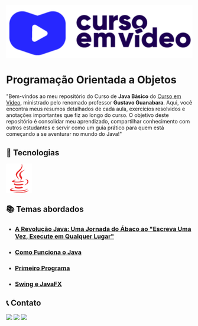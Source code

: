 <img src="./img/CURSO-EM-VIDEO.png">

# Programação Orientada a Objetos

"Bem-vindos ao meu repositório do Curso de **Java Básico** do [Curso em Vídeo](https://www.youtube.com/playlist?list=PLHz_AreHm4dkqe2aR0tQK74m8SFe-aGsY), ministrado pelo renomado professor **Gustavo Guanabara**. Aqui, você encontra meus resumos detalhados de cada aula, exercícios resolvidos e anotações importantes que fiz ao longo do curso. O objetivo deste repositório é consolidar meu aprendizado, compartilhar conhecimento com outros estudantes e servir como um guia prático para quem está começando a se aventurar no mundo do Java!"

## 🚀 Tecnologias

<img align="center" alt="Misael-Js" height="80" width="70" src="https://raw.githubusercontent.com/devicons/devicon/master/icons/java/java-plain.svg">

## 📚 Temas abordados

- ### [A Revolução Java: Uma Jornada do Ábaco ao "Escreva Uma Vez, Execute em Qualquer Lugar"](./Material-Estudo/Introducao/historia-java.md)

- ### [Como Funciona o Java](./Material-Estudo/Como-Funciona-Java/comoFuncionaJava.md)

- ### [Primeiro Programa](./Material-Estudo/PrimeiroPrograma/primeiroPrograma.md)

- ### [Swing e JavaFX](./Material-Estudo/Swing_JavaFX/Swing_JavaFX.md)

<h2> 📞 Contato</h2>
<div> 
  <a href="https://instagram.com/misaelvborges" target="_blank"><img src="https://img.shields.io/badge/-Instagram-%23E4405F?style=for-the-badge&logo=instagram&logoColor=white" target="_blank"></a>
  <a href = "mailto:misaelborges1981@gmail.com"><img src="https://img.shields.io/badge/-Gmail-%23333?style=for-the-badge&logo=gmail&logoColor=white" target="_blank"></a>
  <a href="https://www.linkedin.com/in/misael-borges-5a5214181" target="_blank"><img src="https://img.shields.io/badge/-LinkedIn-%230077B5?style=for-the-badge&logo=linkedin&logoColor=white" target="_blank"></a> 
  <a href= https://img.shields.io/badge/WhatsApp-25D366?style=for-the-badge&logo=whatsapp&logoColor=white></a>
</div>
